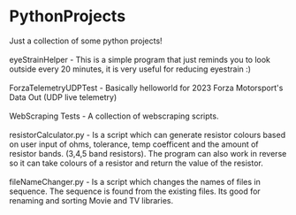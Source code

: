 # PythonProjects
Just a collection of some python projects!</br>
</br>
eyeStrainHelper - This is a simple program that just reminds you to look outside every 20 minutes, it is very useful for reducing eyestrain :)</br>
</br>
ForzaTelemetryUDPTest - Basically helloworld for 2023 Forza Motorsport's Data Out (UDP live telemetry)</br>
</br>
WebScraping Tests - A collection of webscraping scripts.</br>
</br>
resistorCalculator.py - Is a script which can generate resistor colours based on user input of ohms, tolerance, temp coefficent and the amount of resistor bands. (3,4,5 band resistors). The program can also work in reverse so it can take colours of a resistor and return the value of the resistor.</br>
</br>
fileNameChanger.py - Is a script which changes the names of files in sequence. The sequence is found from the existing files. Its good for renaming and sorting Movie and TV libraries.</br>
</br>
